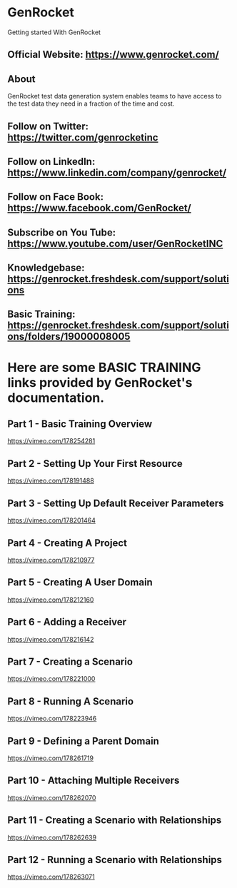 # GenRocket
Getting started With GenRocket

## Official Website: https://www.genrocket.com/

## About
 GenRocket test data generation system enables teams to have access to the test data they need in a fraction of the time and cost. 
 ## Follow on Twitter: https://twitter.com/genrocketinc
 ##  Follow on LinkedIn: https://www.linkedin.com/company/genrocket/
 ##  Follow on Face Book: https://www.facebook.com/GenRocket/
 ##  Subscribe on You Tube: https://www.youtube.com/user/GenRocketINC
 
 ## Knowledgebase: https://genrocket.freshdesk.com/support/solutions
 
## Basic Training: https://genrocket.freshdesk.com/support/solutions/folders/19000008005

# Here are some BASIC TRAINING links provided by GenRocket's documentation.

## Part 1 - Basic Training Overview
https://vimeo.com/178254281

## Part 2 - Setting Up Your First Resource
https://vimeo.com/178191488

## Part 3 - Setting Up Default Receiver Parameters
https://vimeo.com/178201464

## Part 4 - Creating A Project
https://vimeo.com/178210977

## Part 5 - Creating A User Domain
https://vimeo.com/178212160

## Part 6 - Adding a Receiver
https://vimeo.com/178216142

## Part 7 - Creating a Scenario
https://vimeo.com/178221000


## Part 8 - Running A Scenario
https://vimeo.com/178223946

## Part 9 - Defining a Parent Domain

https://vimeo.com/178261719

## Part 10 - Attaching Multiple Receivers
https://vimeo.com/178262070

## Part 11 - Creating a Scenario with Relationships
https://vimeo.com/178262639

## Part 12 - Running a Scenario with Relationships
https://vimeo.com/178263071













 
